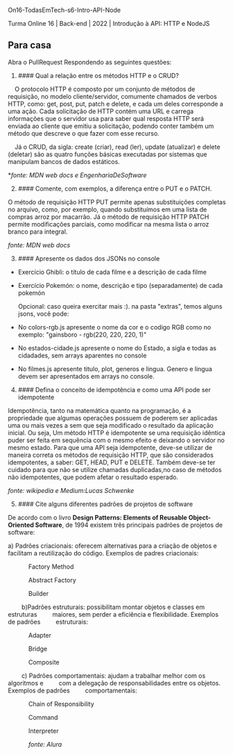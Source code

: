 On16-TodasEmTech-s6-Intro-API-Node

Turma Online 16 | Back-end | 2022 | Introdução à API:
HTTP e NodeJS

## Para casa

Abra o PullRequest Respondendo as seguintes questões:

1. #### Qual a relação entre os métodos HTTP e o CRUD?
  

    O protocolo HTTP é composto por um conjunto de métodos de requisição, no modelo cliente/servidor, comumente chamados de verbos HTTP, como: get, post, put, patch e delete, e cada um deles corresponde a uma ação. Cada solicitação de HTTP contém uma URL e carrega informações que o servidor usa para saber qual resposta HTTP será enviada ao cliente que emitiu a solicitação, podendo conter também um método que descreve o que fazer com esse recurso.

    Já o CRUD, da sigla: create (criar), read (ler), update (atualizar) e delete (deletar) são as quatro funções básicas executadas por sistemas que manipulam bancos de dados estáticos.

**fonte: MDN web docs e EngenhariaDeSoftware*

2. #### Comente, com exemplos, a diferença entre o PUT e o PATCH.
  
  O método de requisição HTTP PUT permite apenas substituições completas no arquivo, como, por exemplo, quando substituímos em uma lista de compras arroz por macarrão. Já o método de requisição HTTP PATCH permite modificações parciais, como modificar na mesma lista o arroz branco para integral.
  
  *fonte: MDN web docs*
  
3. #### Apresente os dados dos JSONs no console
  
  - Exercício Ghibli: o título de cada filme e a descrição de cada filme
    
  - Exercício Pokemón: o nome, descrição e tipo (separadamente) de cada pokemón
    
    Opcional: caso queira exercitar mais :). na pasta "extras", temos alguns jsons, você pode:
    
  - No colors-rgb.js apresente o nome da cor e o codigo RGB como no exemplo: "gainsboro - rgb(220, 220, 220, 1)"
    
  - No estados-cidade.js apresente o nome do Estado, a sigla e todas as cidadades, sem arrays aparentes no console
    
  - No filmes.js apresente titulo, plot, generos e lingua. Genero e lingua devem ser apresentados em arrays no console.
    
4. #### Defina o conceito de idempotência e como uma API pode ser idempotente
  
  Idempotência, tanto na matemática quanto na programação, é a propriedade que algumas operações possuem de poderem ser aplicadas uma ou mais vezes a sem que seja modificado o resultado da aplicação inicial. Ou seja, Um método HTTP é idempotente se uma requisição idêntica puder ser feita em sequência com o mesmo efeito e deixando o servidor no mesmo estado. Para que uma API seja idempotente, deve-se utilizar de maneira correta os métodos de requisição HTTP, que são considerados idempotentes, a saber: GET, HEAD, PUT e DELETE. Também deve-se ter cuidado para que não se utilize chamadas duplicadas,no caso de métodos não idempotentes, que podem afetar o resultado esperado.
  
  *fonte: wikipedia e Medium:Lucas Schwenke*
  
5. #### Cite alguns diferentes padrões de projetos de software
  
  De acordo com o livro **Design Patterns: Elements of Reusable Object-Oriented Software**, de 1994 existem três principais padrões de projetos de software:
  
  a) Padrões criacionais: oferecem alternativas para a criação de objetos e facilitam a reutilização do código. Exemplos de padres criacionais:
  

            Factory Method

            Abstract Factory

            Builder

        b)Padrões estruturais: possibilitam montar objetos e classes em estruturas         maiores, sem perder a eficiência e flexibilidade. Exemplos de padrões         estruturais:

            Adapter

            Bridge

            Composite

        c) Padrões comportamentais: ajudam a trabalhar melhor com os algoritmos e         com a delegação de responsabilidades entre os objetos. Exemplos de padrões         comportamentais:

            Chain of Responsibility

            Command

            Interpreter

            *fonte: Alura*
